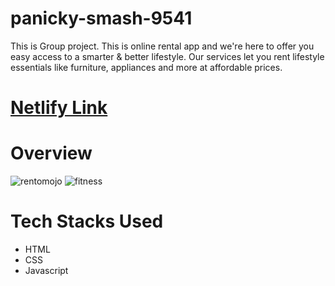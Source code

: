 # panicky-smash-9541
This is Group project. This is online rental app and we're here to offer you easy access to a smarter &amp; better lifestyle. Our services let you rent lifestyle essentials like furniture, appliances and more at affordable prices.
# [Netlify Link](https://glittering-liger-3137f9.netlify.app/)
# Overview



![rentomojo](https://user-images.githubusercontent.com/104748364/205475922-31d54887-5564-47b4-b538-b82089063aba.png)
![fitness](https://user-images.githubusercontent.com/104748364/211377331-1cd87c99-9458-4139-abb7-82fc0e654df2.png)

# Tech Stacks Used
- HTML
- CSS
- Javascript
